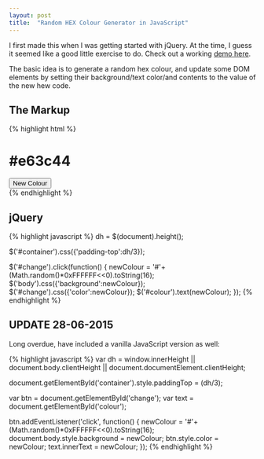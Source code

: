 ```yaml
---
layout: post
title:  "Random HEX Colour Generator in JavaScript"
---
```

I first made this when I was getting started with jQuery. At the time, I guess it seemed like a good little exercise to do. Check out a working [demo here](http://jsfiddle.net/alexjpate/ESmTJ/7/).

The basic idea is to generate a random hex colour, and update some DOM elements by setting their background/text color/and contents to the value of the new hew code.

## The Markup

{% highlight html %}
<div id="container">
    <h1 id="colour">#e63c44</h1>
    <button id="change">New Colour</button>
</div>
{% endhighlight %}

## jQuery

{% highlight javascript %}
dh = $(document).height();

$('#container').css({'padding-top':dh/3});

$('#change').click(function() {
    newColour = '#'+(Math.random()*0xFFFFFF<<0).toString(16);
    $('body').css({'background':newColour});
    $('#change').css({'color':newColour});
    $('#colour').text(newColour);
});
{% endhighlight %}

## UPDATE 28-06-2015
Long overdue, have included a vanilla JavaScript version as well:

{% highlight javascript %}
var dh = window.innerHeight || document.body.clientHeight || document.documentElement.clientHeight;

document.getElementById('container').style.paddingTop = (dh/3);

var btn = document.getElementById('change');
var text = document.getElementById('colour');

btn.addEventListener('click', function() {
    newColour = '#'+(Math.random()*0xFFFFFF<<0).toString(16);
    document.body.style.background = newColour;
    btn.style.color = newColour;
    text.innerText = newColour;
});
{% endhighlight %}
